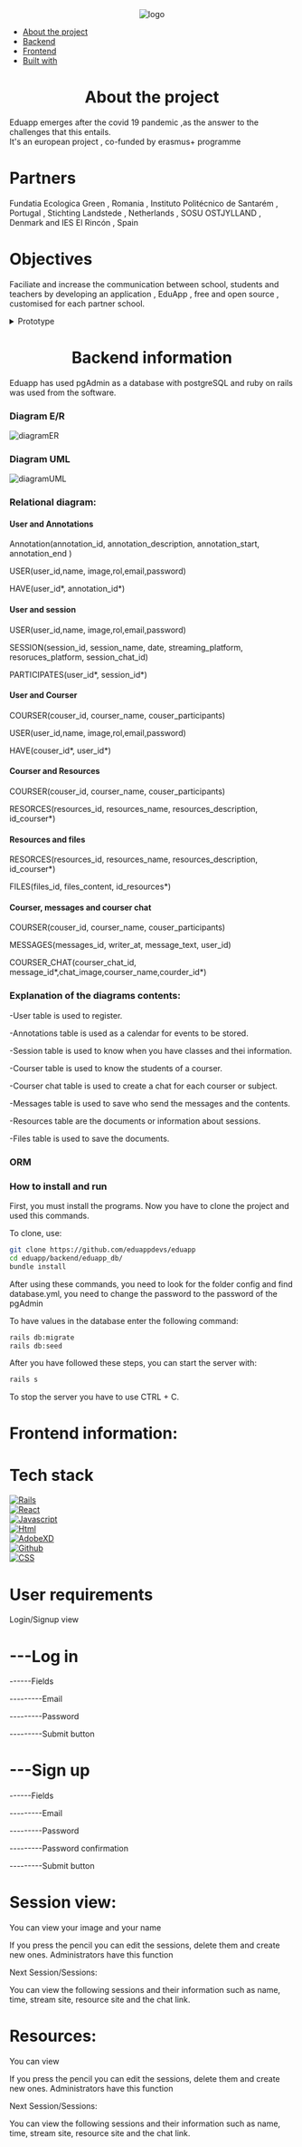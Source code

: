 <div align ='center'><img src="https://camo.githubusercontent.com/88ebb3d3a22eaccf6758b9eee02d1ef1ce49230642f86da244f4270773d59004/687474703a2f2f6564756170702d70726f6a6563742e65752f77702d636f6e74656e742f75706c6f6164732f323032312f30332f4c6f676f2d4564754170702d312d313530783135302e706e67" alt="logo">
</div>

- [About the project](#about-the-project)
- [Backend](#backend-information)
- [Frontend](#frontend-information)
- [Built with](#built-with)

</div>
<h1 align='center'>About the project</h1>
<div >
     Eduapp emerges after the covid 19 pandemic ,as the answer to the challenges that this entails.
     <br/>
     It's an european project , co-funded by erasmus+ programme
     <br/>
          <h1>Partners</h1>
          <p>Fundatia Ecologica Green , Romania , Instituto Politécnico de Santarém , Portugal , Stichting Landstede , Netherlands , SOSU OSTJYLLAND , Denmark and IES El Rincón , Spain</p>
     <h1 >Objectives</h1>
          <p>Faciliate and increase the communication between school, students and teachers by developing an application , EduApp , free and open source , customised for each partner school.</p>
   </div>
  
<details >
<summary>Prototype</summary>
<div ><img src="./prototipo/eduapp-1.png" alt="prototipo">
</div>
<div ><img src="./prototipo/Eduapp-2.png" alt="prototipo">
</div>
<div ><img src="./prototipo/Eduapp-3.png" alt="prototipo">
</div>
</details>
<h1 align='center'>Backend information</h1>
<p>Eduapp has used pgAdmin as a database with postgreSQL and ruby on rails was used from the software.</p>
<h3>Diagram E/R</h3>
<div ><img src="./Diagrama/DiagramaER.png" alt="diagramER">
</div>
<h3>Diagram UML</h3>
<div ><img src="./Diagrama/DiagramaUML.png" alt="diagramUML">
</div>
<h3>Relational diagram:</h3>
<div>
    <h4>User and Annotations</h4>
    <p>Annotation(annotation_id, annotation_description, annotation_start, annotation_end )</p>
    <p>USER(user_id,name, image,rol,email,password)</p>
    <p>HAVE(user_id*, annotation_id*)</p>
    <h4>User and session</h4>
    <p>USER(user_id,name, image,rol,email,password)</p>
    <p>SESSION(session_id, session_name, date, streaming_platform, resoruces_platform, session_chat_id)</p>
    <p>PARTICIPATES(user_id*, session_id*)</p>
    <h4>User and Courser</h4>
    <p>COURSER(couser_id, courser_name, couser_participants)</p>
    <p>USER(user_id,name, image,rol,email,password)</p>
    <p>HAVE(couser_id*, user_id*)</p>
     <h4>Courser and Resources</h4>
    <p>COURSER(couser_id, courser_name, couser_participants)</p>
     <p>RESORCES(resources_id, resources_name, resources_description, id_courser*)</p>
     <h4>Resources and files</h4>
     <p>RESORCES(resources_id, resources_name, resources_description, id_courser*)</p>
     <p>FILES(files_id, files_content, id_resources*)</p>
     <h4>Courser, messages and courser chat</h4>
     <p>COURSER(couser_id, courser_name, couser_participants)</p>
     <p>MESSAGES(messages_id, writer_at, message_text, user_id)</p>
     <p>COURSER_CHAT(courser_chat_id, message_id*,chat_image,courser_name,courder_id*)</p>    
</div>

<h3>Explanation of the diagrams contents:</h3>
<p>-User table is used to register.</p>
<p>-Annotations table is used as a calendar for events to be stored.</p>
<p>-Session table is used to know when you have classes and thei information.</p>
<p>-Courser table is used to know the students of a courser.</p>
<p>-Courser chat table is used to create a chat for each courser or subject.</p>
<p>-Messages table is used to save who send the messages and the contents.</p>
<p>-Resources table are the documents or information about sessions.</p>
<p>-Files table is used to save the documents.</p>
<h3>ORM</h3>
<p></p>
<h3>How to install and run</h3>
<p> First, you must install the programs. Now you have to clone the project and used this commands.</p>
<p>To clone, use:</p>

```bash
git clone https://github.com/eduappdevs/eduapp
cd eduapp/backend/eduapp_db/
bundle install
```
<p>After using these commands, you need to look for the folder config and find database.yml, you need to change the password to the password of the pgAdmin</p>

<p>To have values in the database enter the following command:</p>

```bash
rails db:migrate
rails db:seed
```
<p>After you have followed these steps, you can start the server with:</p>

```bash
rails s
```
<p>To stop the server you have to use CTRL + C.</p>
<div>
    <h1>Frontend information:</h1>

</div>
<h1 >Tech stack</h1>

<div>
    <a href="https://rubyonrails.org">
        <img src="https://img.shields.io/badge/rails-%23CC0000.svg?style=for-the-badge&logo=ruby-on-rails&logoColor=white" alt="Rails"/></a>
   </div>
  
<div >        
     <a href="https://reactjs.org">
            <img src="https://img.shields.io/badge/react-%2320232a.svg?style=for-the-badge&logo=react&logoColor=%2361DAFB" alt="React"/></a>
   </div>
     
<div >
       <a href="#">
            <img src="https://img.shields.io/badge/javascript-%23323330.svg?style=for-the-badge&logo=javascript&logoColor=%23F7DF1E" alt="Javascript"/>
     </a>
   </div>
     
<div >
     <a href="#">
            <img src="https://img.shields.io/badge/html5-%23E34F26.svg?style=for-the-badge&logo=html5&logoColor=white" alt="Html"/>
     </a>
   </div>
     
<div >
     <a href="#">
            <img src="https://img.shields.io/badge/Adobe%20XD-470137?style=for-the-badge&logo=Adobe%20XD&logoColor=#FF61F6" alt="AdobeXD"/>
     </a>
   </div>
     
<div >
     <a href="#">
            <img src="https://img.shields.io/badge/github-%23121011.svg?style=for-the-badge&logo=github&logoColor=white" alt="Github"/>
     </a>
   </div>
     
     
<div>
     <a href="#">
            <img src="https://img.shields.io/badge/css3-%231572B6.svg?style=for-the-badge&logo=css3&logoColor=white" alt="CSS"/>
     </a>
   </div>
     
<h1 >User requirements</h1>
     <p>Login/Signup view</p>
     <h1>---Log in</h1>
     <p>------Fields</p>
     <p>---------Email</p>
     <p>---------Password</p>
     <p>---------Submit button</p>
     <h1>---Sign up</h1>
     <p>------Fields</p>
     <p>---------Email</p>
     <p>---------Password</p>
     <p>---------Password confirmation</p>
     <p>---------Submit button</p>
     
<div>
     <h1>Session view: </h1>
		<p>You can view your image and your name</p>
		<p>If you press the pencil you can edit the sessions, delete them and create new ones. Administrators have this function</p>
     <p>Next Session/Sessions:</p>
     <p>You can view the following sessions and their information such as name, time, stream site, resource site and the chat link.</p>
</div>
<div>
     <h1>Resources:</h1>
		<p>You can view </p>
		<p>If you press the pencil you can edit the sessions, delete them and create new ones. Administrators have this function</p>
     <p>Next Session/Sessions:</p>
     <p>You can view the following sessions and their information such as name, time, stream site, resource site and the chat link.</p>
</div>
  
